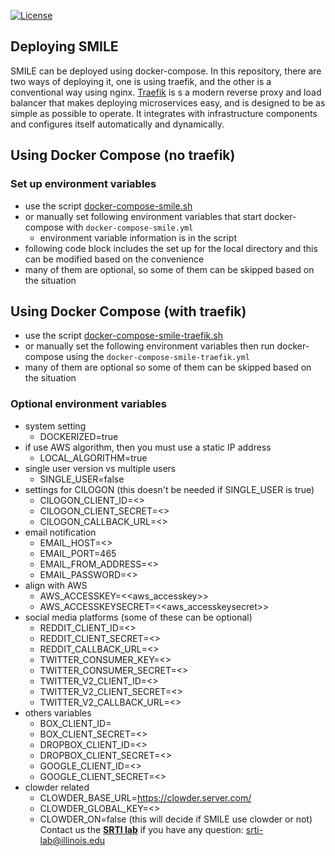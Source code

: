 [![License](https://img.shields.io/badge/License-Apache%202.0-blue.svg)](https://opensource.org/licenses/Apache-2.0) 

## Deploying SMILE
SMILE can be deployed using docker-compose. 
In this repository, there are two ways of deploying it, 
one is using traefik, and the other is a conventional way using nginx.
[Traefik](https://traefik.io/traefik/) is s a modern reverse proxy and 
load balancer that makes deploying microservices easy, and is designed to be 
as simple as possible to operate. 
It integrates with infrastructure components and configures itself automatically and dynamically.

## Using Docker Compose (no traefik)
### Set up environment variables
- use the script [docker-compose-smile.sh](https://github.com/ncsa/standalone-smm-analytics/blob/main/rabbitmq/docker-command-smile.sh)
- or manually set following environment variables that start docker-compose with `docker-compose-smile.yml`
  - environment variable information is in the script
- following code block includes the set up for the local directory and this can be modified based on the convenience
- many of them are optional, so some of them can be skipped based on the situation

## Using Docker Compose (with traefik)
- use the script [docker-compose-smile-traefik.sh](https://github.com/ncsa/standalone-smm-analytics/blob/main/rabbitmq/docker-command-smile-traefik.sh) 
- or manually set the following environment variables then run docker-compose using the `docker-compose-smile-traefik.yml`
- many of them are optional so some of them can be skipped based on the situation

### Optional environment variables
- system setting 
  - DOCKERIZED=true 
- if use AWS algorithm, then you must use a static IP address 
  - LOCAL_ALGORITHM=true
- single user version vs multiple users
  - SINGLE_USER=false 
- settings for CILOGON (this doesn't be needed if SINGLE_USER is true)
  - CILOGON_CLIENT_ID=<<cilogon id>>
  - CILOGON_CLIENT_SECRET=<<cilogon client secret>>
  - CILOGON_CALLBACK_URL=<<ci logon callback url>>
- email notification 
  - EMAIL_HOST=<<email host>>
  - EMAIL_PORT=465 
  - EMAIL_FROM_ADDRESS=<<email from address>>
  - EMAIL_PASSWORD=<<email password>>
- align with AWS 
  - AWS_ACCESSKEY=<<aws_accesskey>>
  - AWS_ACCESSKEYSECRET=<<aws_accesskeysecret>>
- social media platforms (some of these can be optional)
  - REDDIT_CLIENT_ID=<<reddit client id>>
  - REDDIT_CLIENT_SECRET=<<reddit client secret>>
  - REDDIT_CALLBACK_URL=<<reddit callback url>>
  - TWITTER_CONSUMER_KEY=<<twitter consumer key>>
  - TWITTER_CONSUMER_SECRET=<<twitter consumer secret>>
  - TWITTER_V2_CLIENT_ID=<<twitter v2 client id>>
  - TWITTER_V2_CLIENT_SECRET=<<twitter v2 client secret>>
  - TWITTER_V2_CALLBACK_URL=<<twitter v2 callback url>>
- others variables
  - BOX_CLIENT_ID=<box client id>
  - BOX_CLIENT_SECRET=<<box client secret>>
  - DROPBOX_CLIENT_ID=<<dropbox client id>>
  - DROPBOX_CLIENT_SECRET=<<dropbox client secret>>
  - GOOGLE_CLIENT_ID=<<google client id>>
  - GOOGLE_CLIENT_SECRET=<<google client secret>>
- clowder related 
  - CLOWDER_BASE_URL=https://clowder.server.com/
  - CLOWDER_GLOBAL_KEY=<<clowder global key>>
  - CLOWDER_ON=false (this will decide if SMILE use clowder or not)
Contact us the **[SRTI lab](https://srtilab.techservices.illinois.edu/about/)** if you have any question: <a href="mailto:srti-lab@illinois.edu">srti-lab@illinois.edu</a>
